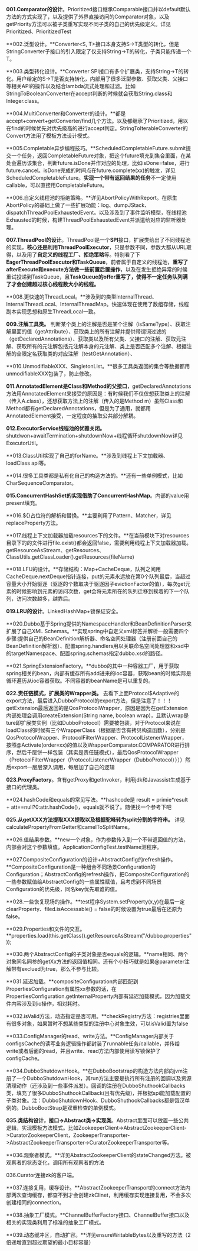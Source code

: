 **001.Comparator的设计**。Prioritized接口继承Comparable接口并以default默认方法的方式实现了，以及提供了外界直接访问的Comparator对象，以及getPriority方法可以被子类重写实现不同子类的自己的优先级定义。详见Prioritized、PrioritizedTest

**002.泛型设计。**Converter<S, T>接口本身支持S->T类型的转化，但是StringConverter子接口的引入限定了仅支持String->T的转化，子类只能传递一个T。

**003.类型转化设计。**Converter SPI接口有多个扩展类，支持String->T的转化。用户给定的S->T是否支持转化，内部用了很多泛型参数、获取父类、父接口等相关API的操作以及结合lambda流式处理和过滤。比如StringToBooleanConverter在accept判断的时候就会获取String.class和Integer.class。

**004.MultiConverter和Converter的设计。**都是accept+convert+getConverter/find几个方法。以及都继承了Prioritized，用以在find的时候优先对优先级高的进行accept判定。StringToIterableConverter的Convert方法用了模板方法设计模式。

**005.Completable异步编程技巧。**ScheduledCompletableFuture.submit提交一个任务，返回CompletableFuture对象，把这个future填充到集合里面，在某处会遍历该集合，判断future.isDone并作对应的处理，比如isDone=false，进行future.cancel。isDone完成的时间点在future.complete(xx)的触发，详见ScheduledCompletableFuture。**实现一个带有返回结果的任务**不一定使用callable，可以直接用CompletableFuture。

**006.自定义线程池的拒绝策略。**详见AbortPolicyWithReport。在原生AbortPolicy的基础上做了一些扩展功能：log、dumpJStack、dispatchThreadPoolExhaustedEvent。以及涉及到了事件监听模型，在线程池Exhausted的时候，构建ThreadPoolExhaustedEvent并派遣给对应的监听器处理。

**007.ThreadPool的设计**。ThreadPool是一个**SPI**接口，扩展类给出了不同线程池的实现，**核心还是利用ThreadPoolExecutor**，只是参数不同，参数大都从URL取得，以及用了**自定义的线程工厂、拒绝策略**等。特别看了下**EagerThreadPoolExecutor和TaskQueue**，前者属于自定义的线程池，**重写了afterExecute和execute方法做一些前置后置操作**，以及在发生拒绝异常的时候重试投递到TaskQueue，且**TaskQueue的offer重写了，使得不一定任务队列满了才会创建超过核心线程数大小的线程。**

**008.更快速的ThreadLocal。**涉及到的类型InternalThread、InternalThreadLocal、InternalThreadMap。快速体现在使用了数组存储，线程副本实现思想和原生ThreadLocal一致。

**009.注解工具类。** 判断某个类上的注解是否是某个注解（isSameType）、获取注解里面的值（getAttribute）、获取类上的所有注解并提供带谓词过滤的（getDeclaredAnnotations）、获取类以及所有父类、父接口的注解、获取元注解、获取所有的元注解包括元注解本身的元注解、类上是否匹配多个注解、根据注解的全限定名获取类的对应注解（testGetAnnotation）、

**010.UnmodifiableXXX、SingletonList。**很多工具类返回的集合等数据都用unmodifiableXXX包装了，防止修改。

**011.AnnotatedElement是Class和Method的父接口**，getDeclaredAnnotations方法用AnnotatedElement来接受的原因是：有时候我们不仅仅想获取类上的注解（传入A.class），还想获取方法上的注解（传入的是Method m）虽然Class和Method都有getDeclaredAnnotations，但是为了通用，就都用AnnotatedElement接受，一定程度的抽取公共部分解耦。

**012.ExecutorService线程池的优雅关闭。** shutdwon+awaitTermination+shutdownNow+线程循环shutdownNow详见ExecutorUtil。

**013.ClassUtil实现了自己的forName。**涉及到线程上下文加载器、loadClass api等。

**014.很多工具类都是私有化自己的构造方法的。**还有一些单例模式，比如CharSequenceComparator。

**015.ConcurrentHashSet的实现借助了ConcurrentHashMap**。内部的value用present填充。

**016.${}占位符的解析和替换。**主要利用了Pattern、Matcher，详见replaceProperty方法。

**017.线程上下文加载器加载resources下的文件。**在当前模块下对resources目录下的的文件进行file.exist()都会返回false，需要利用线程上下文加载器加载。getResourceAsStream、getResources、ClassUtils.getClassLoader().getResources(fileName)

**018.LFU的设计。**存储结构：Map+CacheDeque，队列之间用CacheDeque.nextDeque指针连接，put的元素永远放在第0个队列最后，当超过容量大小开始驱逐（驱逐的个数取决于驱逐因子evictionFactor的值），每次get元素的时候影响到元素的访问次数，get会将元素所在的队列迁移到挨着的下一个队列，访问次数越多，越靠后。

**019.LRU的设计**。LinkedHashMap+锁保证安全。

**020.Dubbo基于Spring提供的NamespaceHandler和BeanDefinitionParser来扩展了自己XML Schemas。**实现spring中自定义xml标签并解析一般需要四个步骤:提供自己的BeanDefinition解析器、命名空间处理器（注册前面自己的BeanDefinition解析器）、配置spring.handlers用以关联命名空间处理器和xsd中的targetNamespace、配置spring.schemas指定dubbo.xsd的路径。

**021.SpringExtensionFactory。**dubbo的其中一种容器工厂，用于获取spring相关的bean，内部有缓存所有add进来的ioc容器，获取bean的时候实际是循环遍历从ioc容器获取。不同容器的beanName是可以重复的。

**022.责任链模式，扩展类的Wrapper类。** 去看下上面Protocol$Adaptive的export方法，最后进入DubboProtocol的export方法，但是注意了！！！getExtension最后返回的是QosProtocolWrapper，原因是因为在getExtension内部处理会调用createExtension(String name, boolean wrap)，且默认wrap是ture即扩展类实例（比如DubboProtocol）需要被包装，对于Protocol来说在loadClass的时候有三个WrapperClass（根据是否含有拷贝构造函数），分别是QosProtocolWrapper、ProtocolFilterWrapper、ProtocolListenerWrapper，按照@Activate(order=xx)的值以及WrapperComparator.COMPARATOR进行排序，然后千层饼一样包装（其实是责任链模式），最后QosProtocolWrapper（ProtocolFilterWrapper（ProtocolListenerWrapper（DubboProtocol））））然后export一层层深入调用，每层加了自己的逻辑

**023.ProxyFactory**。含有getProxy和getInvoker，利用jdk和Javassist生成基于接口的代理类。

**024.hashCode和equals的常见写法。**hashcode是 result = primie*result + att==null?0:attr.hashCode()，equals就不说了。随便找一个参考下吧

**025.从getXXX方法提取XXX提取以及根据驼峰转为split分割的字符串。** 详见calculatePropertyFromGetter和camelToSplitName。

**026.值结果参数。**new一个对象，作为参数传入到一个不带返回值的方法，内部会对这个参数填值。ApplicationConfigTest.testName测程序。

**027.CompositeConfiguration的设计+AbstractConfig的refresh操作。**CompositeConfiguration是一种组合不同场景Configuration的Configuration；AbstractConfig的refresh操作，把CompositeConfiguration的一些参数赋值给AbstractConfig的一些属性赋值，且考虑到不同场景Configuration的优先级，同名key优先取谁的值。

**028.一些恢复现场的操作。**test程序System.setProperty(x,y)在最后一定clearProperty、filed.isAccessable() = false的时候设置为true最后在还原为false。

**029.Properties和文件的交互。**properties.load(this.getClass().getResourceAsStream("/dubbo.properties"));

**030.两个AbstractConfig的子类对象是否equals的逻辑。**name相同、两个对象同名同参的getXx方法的返回值相同。还有个小技巧就是如果@parameter注解带有exclued为true，那么不参与比较。

**031.延迟加载。**compositeConfiguration内部匹配到PropertiesConfiguration有属性xx参数的话，在PropertiesConfiguration.getInternalProperty内部有延迟加载模式，因为加载文件内容涉及到io操作，相对耗时。

**032.isValid方法，动态指定是否可用。**checkRegistry方法：registries里面有很多对象，如果暂时不想某些类型的注册中心对象生效，可以isValid置为false

**033.ConfigManager的read、write方法。**ConfigManager内部关于configsCache的读写业务逻辑操作都封装了runnable任务/callable，并传给write或者后面的read，并且write、read方法内部使用读写锁保护了configCache。

**034.DubboShutdownHook。**在DubboBootstrap的构造方法内部向jvm注册了一个DubboShutdownHook，其run方法主要是执行所有注册的回调以及资源清理动作（还涉及到一些事件派发）。回调的注册在DubboShuthookCallbacks类，填充了很多DubboShuthookCallback(且有优先级)，并根据spi能加载配置的子类对象。注：DubboShutdownHook、DubboShuthookCallbacks都是饿汉单例的。DubboBootStrap是双重检查的单例模式。

**035.类结构设计，接口->Abstract类->实现类**。Abstract里面可以放置一些公共逻辑，实现模板方法模式。比如ZookeeperClient->AbstractZookeeperClient->CuratorZookeeperClient，ZookeeperTransporter->AbstractZookeeperTransporter->CuratorZookeeperTransporter等。

**036.观察者模式。**详见AbstractZookeeperClient的stateChanged方法。被观察者的状态变化，调用所有观察者的方法

036.Curator连接zk的客户端。

**037.连接复用，缓存设计。**AbstractZookeeperTransport的connect方法内部两次查询缓存，都查不到才会创建zkClinet，利用缓存实现连接复用，不会多次创建相同的connection。

**038.抽象工厂模式。**ChannelBufferFactory接口、ChannelBuffer接口以及相关的实现类利用了标准的抽象工厂模式。

**039.动态缓冲区，自动扩容。**详见ensureWritableBytes以及重写的方法（2倍递增直到超过期望的最小目标容量）